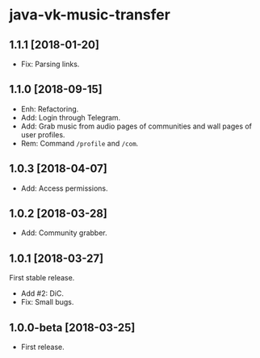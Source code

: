 java-vk-music-transfer
======================

1.1.1 [2018-01-20]
------------------

- Fix: Parsing links.

1.1.0 [2018-09-15]
------------------

- Enh: Refactoring.
- Add: Login through Telegram.
- Add: Grab music from audio pages of communities and wall pages of user profiles.
- Rem: Command `/profile` and `/com`.

1.0.3 [2018-04-07]
------------------

- Add: Access permissions.

1.0.2 [2018-03-28]
------------------

- Add: Community grabber.

1.0.1 [2018-03-27]
------------------

First stable release.

- Add #2: DiC.
- Fix: Small bugs.

1.0.0-beta [2018-03-25]
-----------------------

- First release.
